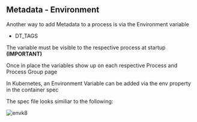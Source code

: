 ## Metadata - Environment

Another way to add Metadata to a process is via the Environment variable

- DT\_TAGS​

The variable must be visible to the respective process at startup **(IMPORTANT)​**

Once in place the variables show up on each respective Process and Process Group page​

In Kubernetes, an Environment Variable can be added via the env property in the container spec​

The spec file looks similiar to the following:

![envk8](../../assets/images/envk8s.png)
